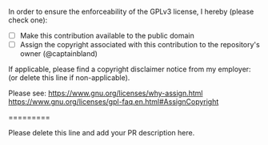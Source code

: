 In order to ensure the enforceability of the GPLv3 license, I hereby (please check one):

- [ ] Make this contribution available to the public domain
- [ ] Assign the copyright associated with this contribution to the repository's owner (@captainbland)

If applicable, please find a copyright disclaimer notice from my employer: (or delete this line if non-applicable).

Please see: https://www.gnu.org/licenses/why-assign.html https://www.gnu.org/licenses/gpl-faq.en.html#AssignCopyright

=========

Please delete this line and add your PR description here.
